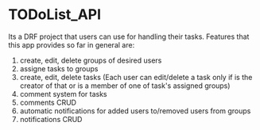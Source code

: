 # TODoList_API

Its a DRF project that users can use for handling their tasks.
Features that this app provides so far in general are:
1. create, edit, delete groups of desired users
2. assigne tasks to groups
3. create, edit, delete tasks 
(Each user can edit/delete a task only if is the creator of that or is a member of one of task's assigned groups)
4. comment system for tasks
5. comments CRUD
6. automatic notifications for added users to/removed users from groups
7. notifications CRUD
